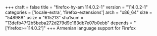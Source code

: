+++
draft = false
title = "firefox-hy-am 114.0.2-1"
version = "114.0.2-1"
categories = ['locale-extra', 'firefox-extensions']
arch = "x86_64"
size = "548988"
usize = "615213"
sha1sum = "13defb47f2b5beba272d279d9c163db7e07b0ebb"
depends = "['firefox>=114.0.2']"
+++
Armenian language support for Firefox